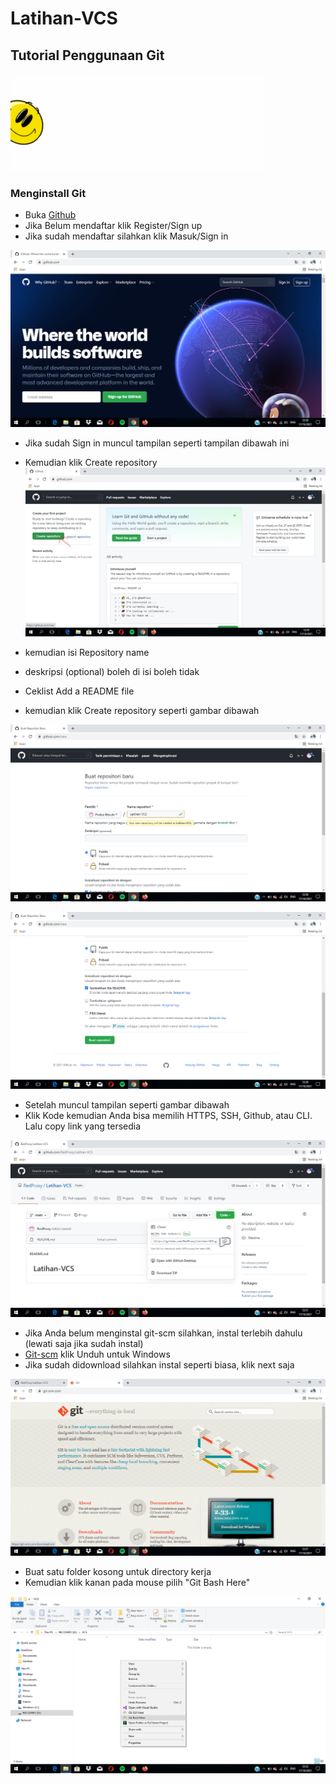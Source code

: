 # Latihan-VCS
## Tutorial Penggunaan Git

![Gif 1](screenshot/gif1.gif)

### Menginstall Git
- Buka [Github](https://Github.com)
- Jika Belum mendaftar klik Register/Sign up
- Jika sudah mendaftar silahkan klik Masuk/Sign in

![Gambar 1](screenshot/Ss1.png)

- Jika sudah Sign in muncul tampilan seperti tampilan dibawah ini
- Kemudian klik Create repository
![Gambar 2](screenshot/Ss2.jpg)

- kemudian isi Repository name
- deskripsi (optional) boleh di isi boleh tidak
- Ceklist Add a README file
- kemudian klik Create repository seperti gambar dibawah

![Gambar 3](screenshot/Ss3.png)

![Gambar 4](screenshot/Ss4.png)

- Setelah muncul tampilan seperti gambar dibawah
- Klik Kode kemudian Anda bisa memilih HTTPS, SSH, Github, atau CLI. Lalu copy link yang tersedia

![Gambar 5](screenshot/Ss5.jpg)

- Jika Anda belum menginstal git-scm silahkan, instal terlebih dahulu (lewati saja jika sudah instal)
- [Git-scm](https://git-scm.com) klik Unduh untuk Windows
- Jika sudah didownload silahkan instal seperti biasa, klik next saja

![Gambar 6](screenshot/Ss6.png)

- Buat satu folder kosong untuk directory kerja
- Kemudian klik kanan pada mouse pilih "Git Bash Here"

![Gambar 7](screenshot/Ss7.png)

